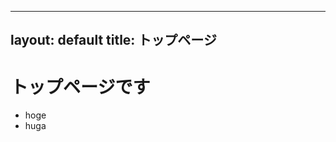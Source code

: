 <!-- Welcome to my Portfolio & Blog. -->
---
layout: default
title: トップページ
---

# トップページです

* hoge
* huga
